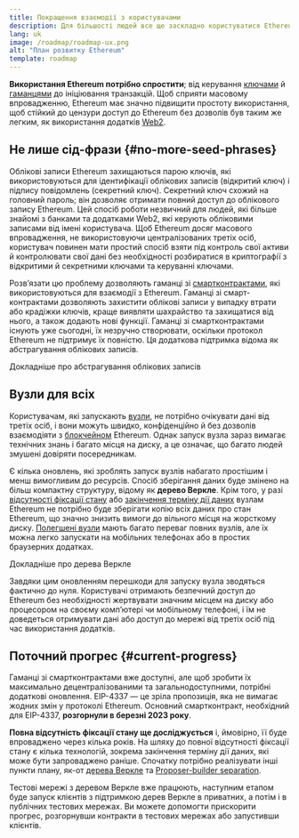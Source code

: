 ```yaml
---
title: Покращення взаємодії з користувачами
description: Для більшості людей все ще заскладно користуватися Ethereum. Щоб стимулювати масове впровадження, Ethereum має значно знизити бар’єри входу — користувачі мають отримувати децентралізований, стійкий до цензури доступ до Ethereum без дозволів, але він має бути таким же простим, як використання традиційного додатка web2.
lang: uk
image: /roadmap/roadmap-ux.png
alt: "План розвитку Ethereum"
template: roadmap
---
```


**Використання Ethereum потрібно спростити**; від керування [ключами](/glossary/#key) й [гаманцями](/glossary/#wallet) до ініціювання транзакцій. Щоб сприяти масовому впровадженню, Ethereum має значно підвищити простоту використання, щоб стійкий до цензури доступ до Ethereum без дозволів був таким же легким, як використання додатків [Web2](/glossary/#web2).

## Не лише сід-фрази {#no-more-seed-phrases}

Облікові записи Ethereum захищаються парою ключів, які використовуються для ідентифікації облікових записів (відкритий ключ) і підпису повідомлень (секретний ключ). Секретний ключ схожий на головний пароль; він дозволяє отримати повний доступ до облікового запису Ethereum. Цей спосіб роботи незвичний для людей, які більше знайомі з банками та додатками Web2, які керують обліковими записами від імені користувача. Щоб Ethereum досяг масового впровадження, не використовуючи централізованих третіх осіб, користувач повинен мати простий спосіб взяти під контроль свої активи й контролювати свої дані без необхідності розбиратися в криптографії з відкритими й секретними ключами та керуванні ключами.

Розв’язати цю проблему дозволяють гаманці зі [смартконтрактами](/glossary/#smart-contract), які використовуються для взаємодії з Ethereum. Гаманці зі смарт-контрактами дозволяють захистити облікові записи у випадку втрати або крадіжки ключів, краще виявляти шахрайство та захищатися від нього, а також додають нові функції. Гаманці зі смартконтрактами існують уже сьогодні, їх незручно створювати, оскільки протокол Ethereum не підтримує їх повністю. Ця додаткова підтримка відома як абстрагування облікових записів.

<ButtonLink variant="outline-color" to="/roadmap/account-abstraction/">Докладніше про абстрагування облікових записів</ButtonLink>

## Вузли для всіх

Користувачам, які запускають [вузли](/glossary/#node), не потрібно очікувати дані від третіх осіб, і вони можуть швидко, конфіденційно й без дозволів взаємодіяти з [блокчейном](/glossary/#blockchain) Ethereum. Однак запуск вузла зараз вимагає технічних знань і багато місця на диску, а це означає, що багато людей змушені довіряти посередникам.

Є кілька оновлень, які зроблять запуск вузлів набагато простішим і менш вимогливим до ресурсів. Спосіб зберігання даних буде змінено на більш компактну структуру, відому як **дерево Веркле**. Крім того, у разі [відсутності фіксації стану](/roadmap/statelessness) або [закінчення терміну дії даних](/roadmap/statelessness/#data-expiry) вузлам Ethereum не потрібно буде зберігати копію всіх даних про стан Ethereum, що значно знизить вимоги до вільного місця на жорсткому диску. [Полегшені вузли](/developers/docs/nodes-and-clients/light-clients/) мають багато переваг повних вузлів, але їх можна легко запускати на мобільних телефонах або в простих браузерних додатках.

<ButtonLink variant="outline-color" to="/roadmap/verkle-trees/">Докладніше про дерева Веркле</ButtonLink>

Завдяки цим оновленням перешкоди для запуску вузла зводяться фактично до нуля. Користувачі отримають безпечний доступ до Ethereum без необхідності жертвувати значним місцем на диску або процесором на своєму комп’ютері чи мобільному телефоні, і їм не доведеться отримувати дані або доступ до мережі від третіх осіб під час використання додатків.

## Поточний прогрес {#current-progress}

Гаманці зі смартконтрактами вже доступні, але щоб зробити їх максимально децентралізованими та загальнодоступними, потрібні додаткові оновлення. EIP-4337 — це зріла пропозиція, яка не вимагає жодних змін у протоколі Ethereum. Основний смартконтракт, необхідний для EIP-4337, **розгорнули в березні 2023 року**.

**Повна відсутність фіксації стану ще досліджується** і, ймовірно, її буде впроваджено через кілька років. На шляху до повної відсутності фіксації стану є кілька технологій, зокрема закінчення терміну дії даних, які може бути запроваджено раніше. Спочатку потрібно реалізувати інші пункти плану, як-от [дерева Веркле](/roadmap/verkle-trees/) та [Proposer-builder separation](/roadmap/pbs/).

Тестові мережі з деревом Веркле вже працюють, наступним етапом буде запуск клієнтів з підтримкою дерев Веркле в приватних, а потім і в публічних тестових мережах. Ви можете допомогти прискорити прогрес, розгорнувши контракти в тестових мережах або запустивши клієнтів.
